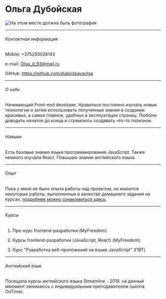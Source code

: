 # Ольга Дубойская


  ![На этом месте должна быть фотография](http://icons.iconarchive.com/icons/iconsmind/outline/256/Profile-icon.png)
  
 ---
  ###### Контактная информация
  

  Mobile: +375293028143


  e-mail: <Olga_d_93@mail.ru>


  GitHub: <https://github.com/duboiskayaolga>


---
  ###### О себе
  
  Начинающий Front-end developer. Нравиться постоянно изучать новые технологии и затем использовать полученные знания в создании красивых, а самое главное, удобных в эксплуатации страниц. Люболю доводить начатое до конца и стремлюсь создавать что-то полезное.


---
  ###### Навыки

  Есть базовые знания языка программирования JavaScript. Также немного изучала React.
  Повышаю знание английского языка. 


---
  ###### Опыт
  
  Пока у меня не было опыта работы над проектом, но имеются некоторые работы, выполненные в качестве домашнего задания на курсах, [подробнее можно ознакомиться здесь](https://duboiskayaolga.github.io).


---
  ###### Курсы
  
  1.  Пре-курс frontend-разработки (MyFreedom).
  
  2.  Курсы frontend-разработки (JavaScript, React) (MyFreedom).
  
  3.  Курс "Рзаработка веб-приложений на языке JavaScript" (ПВТ).

---
  ###### Английский язык

  Посещала курсы английского языка Streamline - 2018.
  на данный ммомент занимаюсь с индивидуальным преподавателем (школа OnTime).




